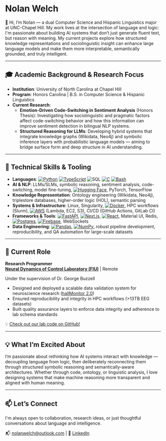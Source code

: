 # Nolan Welch

👋 Hi, I’m Nolan — a dual Computer Science and Hispanic Linguistics major at UNC-Chapel Hill. My work lives at the intersection of language and logic: I'm passionate about building AI systems that don’t just generate fluent text, but reason with meaning. My current projects explore how structured knowledge representations and sociolinguistic insight can enhance large language models and make them more interpretable, semantically grounded, and truly intelligent.

---

## 🎓 Academic Background & Research Focus

- **Institution**: University of North Carolina at Chapel Hill  
- **Program**: Honors Carolina | B.S. in Computer Science & Hispanic Linguistics  
- **Current Research**:
  - **Emotion-Driven Code-Switching in Sentiment Analysis** (Honors Thesis): Investigating how sociolinguistic and pragmatic factors affect code-switching behavior and how this information can improve sentiment detection in bilingual NLP systems.
  - **Structured Reasoning for LLMs**: Developing hybrid systems that integrate knowledge graphs (Wikidata, Neo4j) and symbolic inference layers with probabilistic language models — aiming to bridge surface form and deep structure in AI understanding.

---

## 🔧 Technical Skills & Tooling

- **Languages**: [![Python](https://img.shields.io/badge/Python-3776AB?logo=python&logoColor=fff)](#) [![TypeScript](https://img.shields.io/badge/TypeScript-3178C6?logo=typescript&logoColor=fff)](#) ![SQL](https://img.shields.io/badge/SQL-%234479A1.svg) [![C](https://img.shields.io/badge/C-00599C?logo=c&logoColor=white)](#) [![Bash](https://img.shields.io/badge/Bash-4EAA25?logo=gnubash&logoColor=fff)](#)
- **AI & NLP**: LLMs/SLMs, symbolic reasoning, sentiment analysis, code-switching, model fine-tuning, [![Hugging Face](https://img.shields.io/badge/Hugging%20Face-FFD21E?logo=huggingface&logoColor=000)](#), PyTorch, TensorFlow
- **Knowledge Representation**: Ontology engineering (Wikidata, Neo4j), triplestore databases, higher-order logic (HOL), semantic parsing
- **Systems & Infrastructure**: Linux, Singularity, [![Docker](https://img.shields.io/badge/Docker-2496ED?logo=docker&logoColor=fff)](#), HPC workflows (Slurm), [![AWS](https://img.shields.io/badge/AWS-%23FF9900.svg?logo=amazon-web-services&logoColor=white)](#) (Lambda, EC2, S3), CI/CD (GitHub Actions, GitLab CI)
- **Frameworks & Tools**: [![FastAPI](https://img.shields.io/badge/FastAPI-009485.svg?logo=fastapi&logoColor=white)](#), [![Next.js](https://img.shields.io/badge/Next.js-black?logo=next.js&logoColor=white)](#), [![React](https://img.shields.io/badge/React-%2320232a.svg?logo=react&logoColor=%2361DAFB)](#), Material UI, Redis, [![Postgres](https://img.shields.io/badge/Postgres-%23316192.svg?logo=postgresql&logoColor=white)](#), [![Firebase](https://img.shields.io/badge/Firebase-039BE5?logo=Firebase&logoColor=white)](#), WebSockets
- **Data Engineering**: [![Pandas](https://img.shields.io/badge/Pandas-150458?logo=pandas&logoColor=fff)](#), [![NumPy](https://img.shields.io/badge/NumPy-4DABCF?logo=numpy&logoColor=fff)](#), robust pipeline development, reproducibility, and QA automation for large-scale datasets

---

## 🔬 Current Role

**Research Programmer**  
**[Neural Dynamics of Control Laboratory (FIU)](https://www.ndclab.com/)** | Remote

Under the supervision of Dr. George Buzzell

- Designed and deployed a scalable data validation system for neuroscience research ([hallMonitor 2.0](https://github.com/NDCLab/lab-devOps/tree/data-monitoring-v2.0/scripts/monitor/hallMonitor2))
- Ensured reproducibility and integrity in HPC workflows (>13TB EEG datasets)
- Built quality assurance layers to enforce data integrity and adherence to lab schema standards

💡 [Check out our lab code on GitHub!](https://github.com/NDCLab/)

---

## 💡 What I’m Excited About

I’m passionate about rethinking how AI systems interact with knowledge — decoupling language from logic, then deliberately reconnecting them through structured symbolic reasoning and semantically-aware architectures. Whether through code, ontology, or linguistic analysis, I love designing systems that make machine reasoning more transparent and aligned with human meaning.

---

## 📫 Let’s Connect

I'm always open to collaboration, research ideas, or just thoughtful conversations about language and intelligence.

📬 [nolanwelch@outlook.com](mailto:nolanwelch@outlook.com) | 💼 [LinkedIn](https://www.linkedin.com/in/nolan-welch/)
